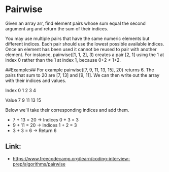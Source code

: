 # Pairwise #

Given an array arr, find element pairs whose sum equal the second argument arg and return the sum of their indices.

You may use multiple pairs that have the same numeric elements but different indices. Each pair should use the lowest possible available indices. Once an element has been used it cannot be reused to pair with another element. For instance, pairwise([1, 1, 2], 3) creates a pair [2, 1] using the 1 at index 0 rather than the 1 at index 1, because 0+2 < 1+2.

##Example:##
For example pairwise([7, 9, 11, 13, 15], 20) returns 6. The pairs that sum to 20 are [7, 13] and [9, 11]. We can then write out the array with their indices and values.

Index	0	1	 2	3	  4

Value	7	9	11	13	15

Below we'll take their corresponding indices and add them.

  - 7 + 13 = 20 → Indices 0 + 3 = 3
  - 9 + 11 = 20 → Indices 1 + 2 = 3
  - 3 + 3 = 6 → Return 6

## Link: ##
  - https://www.freecodecamp.org/learn/coding-interview-prep/algorithms/pairwise
